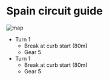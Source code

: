 # Spain circuit guide

![map](https://www.formula1.com/content/dam/fom-website/2018-redesign-assets/Circuit%20maps%2016x9/Emilia_Romagna_Circuit.png.transform/7col-retina/image.png)

- Turn 1
  - Break at curb start (80m)
  - Gear 5
- Turn 1
  - Break at curb start (80m)
  - Gear 5
